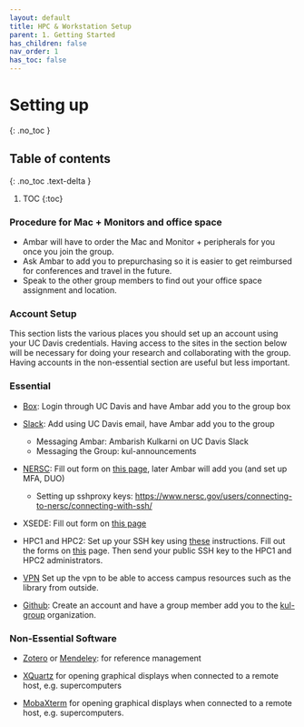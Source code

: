 ```yaml
---
layout: default
title: HPC & Workstation Setup
parent: 1. Getting Started
has_children: false
nav_order: 1
has_toc: false
---
```


# Setting up

{: .no_toc }

## Table of contents
{: .no_toc .text-delta }

1. TOC
{:toc}

### Procedure for Mac + Monitors and office space
- Ambar will have to order the Mac and Monitor + peripherals for you once you join the group.
- Ask Ambar to add you to prepurchasing so it is easier to get reimbursed for conferences and travel in the future.
- Speak to the other group members to find out your office space assignment and location.

### Account Setup

This section lists the various places you should set up an account using your UC Davis credentials. Having access to the sites in the section below will be necessary for doing your research and collaborating with the group. Having accounts in the non-essential section are useful but less important. 

### Essential 

- [Box](https://ucdavis.app.box.com/): Login through UC Davis and have Ambar add you to the group box

- [Slack](https://slack.com/get-started#/find): Add using UC Davis email, have Ambar add you to the group
    - Messaging Ambar: Ambarish Kulkarni on UC Davis Slack
    - Messaging the Group: kul-announcements


- [NERSC](https://www.nersc.gov/): Fill out form on [this page](https://iris.nersc.gov/add-user), later Ambar will add you (and set up MFA, DUO)
    - Setting up sshproxy keys: https://www.nersc.gov/users/connecting-to-nersc/connecting-with-ssh/

   
- XSEDE: Fill out form on [this page](https://portal.xsede.org/?p_p_id=58&p_p_lifecycle=0&p_p_state=maximized&p_p_mode=view&saveLastPath=0&_58_struts_action=%2Flogin%2Fcreate_account)

- HPC1 and HPC2: Set up your SSH key using [these](https://wiki.cse.ucdavis.edu/support:general:security:ssh?&#generating_a_key_pair) instructions. Fill out the forms on [this](https://www.hpc.ucdavis.edu/account-request-forms) page. Then send your public SSH key to the HPC1 and HPC2 administrators. 
  
- [VPN](https://library.ucdavis.edu/vpn/) Set up the vpn to be able to access campus resources such as the library from outside.
  
- [Github](https://github.com/): Create an account and have a group member add you to the [kul-group](https://github.com/kul-group) organization. 

### Non-Essential Software

- [Zotero](https://www.zotero.org/) or [Mendeley](https://www.mendeley.com/?interaction_required=true): for reference management

- [XQuartz](https://www.xquartz.org/) for opening graphical displays when connected to a remote host, e.g. supercomputers

- [MobaXterm](https://mobaxterm.mobatek.net/download.html) for opening graphical displays when connected to a remote host, e.g. supercomputers.